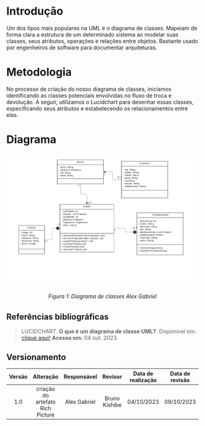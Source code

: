 # Introdução

Um dos tipos mais populares na UML é o diagrama de classes. Mapeiam de forma clara a estrutura de um determinado sistema ao modelar suas classes, seus atributos, operações e relações entre objetos. Bastante usado por engenheiros de software para documentar arquiteturas.

# Metodologia

No processo de criação do nosso diagrama de classes, iniciamos identificando as classes potenciais envolvidas no fluxo de troca e devolução. A seguir, utilizamos o Lucidchart para desenhar essas classes, especificando seus atributos e estabelecendo os relacionamentos entre elas.

# Diagrama

<img src="../Assets/modelagem/Classe UML.png">
<h6 align = "center">Figura 1: Diagrama de classes Alex Gabriel</h6>

## Referências bibliográficas

> LUCIDCHART. **O que é um diagrama de classe UML?**. Disponível em: <a href="https://www.lucidchart.com/pages/pt/o-que-e-diagrama-de-classe-uml" target="__blank">clique aqui!</a> **Acesso em:** 04 out. 2023.

## Versionamento

| Versão | Alteração |  Responsável  | Revisor | Data de realização | Data de revisão |
| :------: | :---: | :-----: | :----: | :----: | :-----: |
| 1.0    | criação do artefato Rich Picture | Alex Gabriel | Bruno Kishibe | 04/10/2023| 09/10/2023 |
